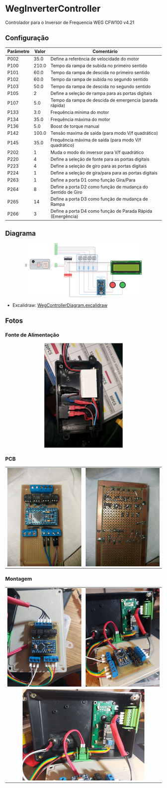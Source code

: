 # WegInverterController

Controlador para o Inversor de Frequencia WEG CFW100 v4.21

## Configuração

| Parâmetro | Valor | Comentário                                                  |
| --------- | ----- | ----------------------------------------------------------- |
| P002      | 35.0  | Define a referência de velocidade do motor                  |
| P100      | 210.0 | Tempo da rampa de subida no primeiro sentido                |
| P101      | 60.0  | Tempo da rampa de descida no primeiro sentido               |
| P102      | 60.0  | Tempo da rampa de subida no segundo sentido                 |
| P103      | 50.0  | Tempo da rampa de descida no segundo sentido                |
| P105      | 2     | Define a seleção de rampa para as portas digitais           |
| P107      | 5.0   | Tempo da rampa de descida de emergencia (parada rápida)     |
| P133      | 3.0   | Frequência mínima do motor                                  |
| P134      | 35.0  | Frequência máxima do motor                                  |
| P136      | 5.0   | Boost de torque manual                                      |
| P142      | 100.0 | Tensão maxima de saída (para modo V/f quadrático)           |
| P145      | 35.0  | Frequência máxima de saída (para modo V/f quadrático)       |
| P202      | 1     | Muda o modo do inversor para V/f quadrático                 |
| P220      | 4     | Define a seleção de fonte para as portas digitais           |
| P223      | 4     | Define a seleção de giro para as portas digitais            |
| P224      | 1     | Define a seleção de gira/para para as portas digitais       |
| P263      | 1     | Define a porta D1 como função Gira/Para                     |
| P264      | 8     | Define a porta D2 como função de mudança do Sentido de Giro |
| P265      | 14    | Define a porta D3 como função de mudança de Rampa           |
| P266      | 3     | Define a porta D4 como função de Parada Rápida (Emergência) |

## Diagrama

<p align="center">
  <img src="Docs/WegControllerDiagram.png" alt="Diagrama" width="75%">
</p>

- Excalidraw: [WegControllerDiagram.excalidraw](Docs/WegControllerDiagram.excalidraw)

## Fotos

### Fonte de Alimentação

<p align="center">
  <img src="Docs/Photos/PowerSupply.jpg" alt="Fonte de Alimentação" width="50%">
</p>

### PCB

<table>
  <tr>
    <td align="center">
      <img src="Docs/Photos/PCB_Front.jpg" alt="PCB Frente">
    </td>
    <td align="center">
      <img src="Docs/Photos/PCB_Back.jpg" alt="PCB Verso">
    </td>
  </tr>
</table>

### Montagem

<table>
  <tr>
    <td align="center">
      <img src="Docs/Photos/Mounted_PCB.jpg" alt="Montagem da PCB">
    </td>
    <td align="center">
      <img src="Docs/Photos/Mounted_All.jpg" alt="Montagem completa">
    </td>
  </tr>
  <tr>
    <td colspan="2" align="center">
      <img src="Docs/Photos/Mounted_Front.jpg" alt="Montagem do Painel Frontal" width="80%">
    </td>
  </tr>
</table>
